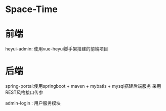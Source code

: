 # Space-Time
# 前端
heyui-admin: 使用vue-heyui脚手架搭建的前端项目
# 后端

spring-portal:使用springboot + maven + mybatis + mysql搭建后端服务 采用REST风格接口传参
  
  admin-login : 用户服务模块
